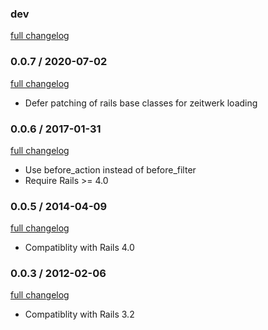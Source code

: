 ### dev

[full changelog](http://github.com/yolk/dar_dar_da/compare/v0.0.7...master)

### 0.0.7 / 2020-07-02

[full changelog](http://github.com/yolk/dar_dar_da/compare/v0.0.6...v0.0.7)

* Defer patching of rails base classes for zeitwerk loading

### 0.0.6 / 2017-01-31

[full changelog](http://github.com/yolk/dar_dar_da/compare/v0.0.5...v0.0.6)

* Use before_action instead of before_filter
* Require Rails >= 4.0

### 0.0.5 / 2014-04-09

[full changelog](http://github.com/yolk/dar_dar_da/compare/v0.0.3...v0.0.5)

* Compatiblity with Rails 4.0

### 0.0.3 / 2012-02-06

[full changelog](http://github.com/yolk/dar_dar_da/compare/v0.0.2...v0.0.3)

* Compatiblity with Rails 3.2
